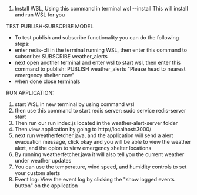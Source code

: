 1. Install WSL, Using this command in terminal wsl --install
   This will install and run WSL for you

TEST PUBLISH-SUBSCRIBE MODEL 

- To test publish and subscribe functionality you can do the following steps:
- enter redis-cli in the terminal running WSL, then enter this command to subscribe: SUBSCRIBE weather_alerts
- next open another terminal and enter wsl to start wsl, then enter this command to publish: PUBLISH weather_alerts "Please head to nearest emergency shelter now"
- when done close terminals

RUN APPLICATION:
1. start WSL in new terminal by using command wsl
2. then use this command to start redis server: sudo service redis-server start
3. Then run our run index.js located in the weather-alert-server folder
4. Then view application by going to http://localhost:3000/
5. next run weatherfetcher.java, and the application will send a alert evacuation message, click okay and you will be able to view the weather alert, and the opion to view emergency shelter locations
6. By running weatherfetcher.java it will also tell you the current weather under weather updates
7. You can use the temperature, wind speed, and humidity controls to set your custom alerts 
8. Event log: View the event log by clicking the "show logged events button" on the application


  
